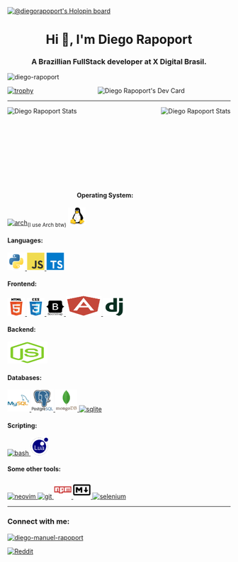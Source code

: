 [![@diegorapoport's Holopin board](https://holopin.io/api/user/board?user=diegorapoport)](https://holopin.io/@diegorapoport)
<h1 align="center">Hi 👋, I'm Diego Rapoport</h1>
<h3 align="center">A Brazillian FullStack developer at X Digital Brasil.</h3>
<p> <img src="https://komarev.com/ghpvc/?username=diego-rapoport&label=Profile%20views&color=0e75b6&style=flat" alt="diego-rapoport" /></p>
<a href="https://app.daily.dev/dinhego"><img src="https://api.daily.dev/devcards/5aa05ef0ae3043458c80a66d85b344cb.png?r=ak2" align="right" width="300" alt="Diego Rapoport's Dev Card"/></a>

[![trophy](https://github-profile-trophy.vercel.app/?username=diego-rapoport&theme=onedark&column=4&theme=darkhub&margin-w=7&margin-h=5&no-bg=true)](https://github.com/ryo-ma/github-profile-trophy)

<!-- [![Open Source Love](https://badges.frapsoft.com/os/v1/open-source.png?v=103)](https://github.com/ellerbrock/open-source-badges/) -->
<!-- <p align="right">Currently learning:
  <a href="https://reactjs.org/" target="_blank"> <img src="https://img.icons8.com/plasticine/344/react.png" alt="react" width="40" height="40"/> </a>
</p> -->

---

<a href="https://github-readme-stats-diego-rapoport.vercel.app"><img align="left" alt="Diego Rapoport Stats" src="https://github-readme-stats-diego-rapoport.vercel.app//api?username=diego-rapoport&show_icons=true&theme=radical&count_private=true" height="200"/></a>
<img align="right" alt="Diego Rapoport Stats" src="https://github-readme-stats-diego-rapoport.vercel.app//api/top-langs/?username=diego-rapoport&theme=radical&hide=css,shell,html,vim)](https://github.com/anuraghazra/github-readme-stats" height="300"/>
<br>
<br>
<br>
<br>
<br>
<br>
<br>
<br>
<br>
<br>
<div align="left">
    <h4>Operating System:</h4>
    <a href="https://archlinux.org/" target="_blank"> <img src="https://img.icons8.com/external-tal-revivo-shadow-tal-revivo/344/external-arch-linux-composed-of-nonfree-and-open-source-software-logo-shadow-tal-revivo.png" alt="arch" width="90" height="80"/></a><sub>(I use Arch btw)</sub>
    <a href="https://www.linux.org/" target="_blank"> <img src="https://raw.githubusercontent.com/devicons/devicon/master/icons/linux/linux-original.svg" alt="linux" width="40" height="40"/> </a> 
    <br>
    <h4>Languages:</h4>
    <a href="https://www.python.org" target="_blank"> <img src="https://raw.githubusercontent.com/devicons/devicon/master/icons/python/python-original.svg" alt="python" width="40" height="40"/> </a>
    <a href="https://www.javascript.com/" target="_blank"> <img src="https://raw.githubusercontent.com/devicons/devicon/master/icons/javascript/javascript-original.svg" alt="javascript" width="40" height="40"/> </a>
    <a href="https://www.typescriptlang.org/" target="_blank"> <img src="https://raw.githubusercontent.com/devicons/devicon/master/icons/typescript/typescript-original.svg" alt="typescript" width="40" height="40"/> </a>
    <br>
    <h4>Frontend:</h4>
    <a href="https://www.w3.org/html/" target="_blank"> <img src="https://raw.githubusercontent.com/devicons/devicon/master/icons/html5/html5-original-wordmark.svg" alt="html5" width="40" height="40"/> </a>
    <a href="https://www.w3.org/html/" target="_blank"> <img src="https://raw.githubusercontent.com/devicons/devicon/master/icons/css3/css3-original-wordmark.svg" alt="css3" width="40" height="40"/> </a> 
    <a href="https://getbootstrap.com" target="_blank"> <img src="https://raw.githubusercontent.com/devicons/devicon/master/icons/bootstrap/bootstrap-plain-wordmark.svg" alt="bootstrap" width="40" height="35"/> </a>
    <a href="https://angular.io/" target="_blank"> <img src="https://github.com/devicons/devicon/blob/master/icons/angularjs/angularjs-plain.svg" alt="angular" width="80" height="45"/> </a>
    <a href="https://www.djangoproject.com/" target="_blank"> <img src="https://github.com/devicons/devicon/blob/master/icons/django/django-plain.svg" alt="django" width="50" height="40"/> </a>
    <br>
    <h4>Backend:</h4>
    <a href="https://nodejs.org/en/" target="_blank"> <img src="https://github.com/devicons/devicon/blob/master/icons/nodejs/nodejs-original.svg" alt="nodejs" width="90" height="50"/> </a>
    <h4>Databases:</h4>
    <a href="https://www.mysql.com/" target="_blank"> <img src="https://raw.githubusercontent.com/devicons/devicon/master/icons/mysql/mysql-original-wordmark.svg" alt="mysql" width="50" height="50"/> </a> 
    <a href="https://www.postgresql.org" target="_blank"> <img src="https://raw.githubusercontent.com/devicons/devicon/master/icons/postgresql/postgresql-original-wordmark.svg" alt="postgresql" width="50" height="50"/> </a>
    <a href="https://www.mongodb.com/" target="_blank"> <img src="https://raw.githubusercontent.com/devicons/devicon/master/icons/mongodb/mongodb-original-wordmark.svg" alt="mongodb" width="50" height="50"/> </a> 
    <a href="https://www.sqlite.org/" target="_blank"> <img src="https://www.vectorlogo.zone/logos/sqlite/sqlite-icon.svg" alt="sqlite" width="50" height="50"/> </a>
    <br>
    <h4>Scripting:</h4>
    <a href="https://www.gnu.org/software/bash/" target="_blank"> <img src="https://www.vectorlogo.zone/logos/gnu_bash/gnu_bash-icon.svg" alt="bash" width="40" height="40"/> </a>
    <a href="https://www.lua.org/" target="_blank"> <img src="https://raw.githubusercontent.com/devicons/devicon/master/icons/lua/lua-original-wordmark.svg" alt="lua" width="40" height="40"/> </a> 
    <br>
    <h4>Some other tools:</h4>
    <a href="http://neovim.io/" target="_blank"> <img src="https://symbols.getvecta.com/stencil_89/32_neovim.6d40503327.svg" alt="neovim" width="80" height="50"/> </a>
    <a href="https://git-scm.com/" target="_blank"> <img src="https://www.vectorlogo.zone/logos/git-scm/git-scm-icon.svg" alt="git" width="40" height="40"/> </a>
    <a href="https://www.npmjs.com/" target="_blank"> <img src="https://raw.githubusercontent.com/devicons/devicon/master/icons/npm/npm-original-wordmark.svg" alt="npm" width="40" height="40"/> </a>
    <a href="https://www.markdownguide.org/" target="_blank"> <img src="https://raw.githubusercontent.com/devicons/devicon/master/icons/markdown/markdown-original.svg" alt="markdown" width="40" height="40"/> </a>
    <a href="https://www.selenium.dev" target="_blank"> <img src="https://raw.githubusercontent.com/detain/svg-logos/780f25886640cef088af994181646db2f6b1a3f8/svg/selenium-logo.svg" alt="selenium" width="40" height="40"/> </a>
</div>

---

<h3 align="left">Connect with me:</h3>
<p align="left">
<a href="https://linkedin.com/in/diego-manuel-rapoport" target="blank"><img align="center" src="https://raw.githubusercontent.com/rahuldkjain/github-profile-readme-generator/master/src/images/icons/Social/linked-in-alt.svg" alt="diego-manuel-rapoport" height="30" width="40" /></a>
<!-- <a href="https://instagram.com/diegorapouopote" target="blank"><img align="center" src="https://raw.githubusercontent.com/rahuldkjain/github-profile-readme-generator/master/src/images/icons/Social/instagram.svg" alt="diegorapouopote" height="30" width="40" /></a> -->

<a href="https://www.reddit.com/user/diego_rapoport" /><img aling="center" src="https://img.shields.io/reddit/user-karma/combined/diego_rapoport?logo=Reddit&style=social" alt="Reddit" /></a>
</p>
